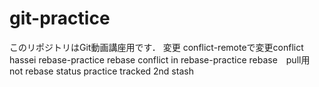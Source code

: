 # git-practice
このリポジトリはGit動画講座用です．
変更
conflict-remoteで変更conflict hassei
rebase-practice
rebase conflict in rebase-practice
rebase　pull用
not rebase
status practice
tracked
2nd stash